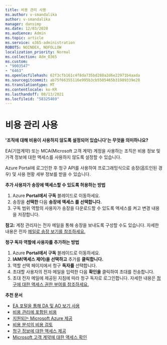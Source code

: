 ```yaml
---
title: 비용 관리 사용
ms.author: v-smandalika
author: v-smandalika
manager: dansimp
ms.date: 12/03/2020
ms.audience: Admin
ms.topic: article
ms.service: o365-administration
ROBOTS: NOINDEX, NOFOLLOW
localization_priority: Normal
ms.collection: Adm_O365
ms.custom:
- "9003547"
- "6463"
ms.openlocfilehash: 62f3cfb161c4f8da735bd288a2d6e22971b4aada
ms.sourcegitcommit: ab75f66355116e995b3cb5505465b31989339e28
ms.translationtype: MT
ms.contentlocale: ko-KR
ms.lasthandoff: 08/13/2021
ms.locfileid: "58325469"
---
```

# <a name="enable-cost-management"></a>비용 관리 사용

**'조직에 대해 비용이 사용하지 않도록 설정되어 있습니다'는 무엇을 의미하나요?**

EA(기업계약) 또는 MCA(Microsoft 고객 계약) 계정을 사용하는 조직은 비용 정보 및 가격 정보에 대한 액세스를 사용하지 않도록 설정할 수 있습니다.

Azure Portal에 로그인한 후 청구 API를 사용하여 프로그래밍식으로 송장(옵트인된 경우) 및 사용 현황 세부 정보를 받을 수 있습니다.

**추가 사용자가 송장에 액세스할 수 있도록 허용하는 방법**

1. Azure **Portal에서 구독** 블레이드로 이동하세요.
2. 송장을 **선택한** 다음 **송장에 액세스 를 선택합니다.**
3. 구독 범위 역할의 사용자가 송장을 다운로드할 수 있도록 액세스를 켜고 변경 내용을 저장합니다.

**참고:** 계정 관리자는 전자 메일을 통해 송장을 보내도록 구성할 수도 있습니다. 자세한 내용은 전자 [메일로 송장 보기를 참조하세요.](https://docs.microsoft.com/azure/cost-management-billing/manage/download-azure-invoice-daily-usage-date?)

**청구 독자 역할에 사용자를 추가하는 방법**

1. Azure **Portal에서 구독** 블레이드로 이동하세요.
2. **IAM(액세스 제어)을 선택하고** 추가를 **클릭합니다.**
3. 역할 선택 페이지에서 청구 **독자를** 선택합니다. 
4. 초대할 사용자의 전자 메일을 입력한 다음 **확인을** 클릭하여 초대를 전송합니다.
5. 초대 전자 메일에 제공된 지침에 따라 청구 독자로 로그인합니다. 자세한 내용은 [청구에 대한 액세스 권한 부여를 참조하세요.](https://docs.microsoft.com/azure/cost-management-billing/manage/manage-billing-access?WT.mc_id=Portal-Microsoft_Azure_Support#opt-in)

**추천 문서**

- [EA 포털을 통해 DA 및 AO 보기 사용](https://docs.microsoft.com/azure/cost-management-billing/costs/assign-access-acm-data?WT.mc_id=Portal-Microsoft_Azure_Support#enable-access-to-costs-in-the-ea-portal)
- [비용 관리에 포함된 비용](https://docs.microsoft.com/azure/cost-management-billing/costs/understand-cost-mgt-data?WT.mc_id=Portal-Microsoft_Azure_Support#costs-included-in-cost-management)
- [지원되는 Microsoft Azure 제공](https://docs.microsoft.com/azure/cost-management-billing/costs/understand-cost-mgt-data?WT.mc_id=Portal-Microsoft_Azure_Support#supported-microsoft-azure-offers)
- [비용 분석의 비용 검토](https://docs.microsoft.com/azure/cost-management-billing/costs/quick-acm-cost-analysis?WT.mc_id=Portal-Microsoft_Azure_Support&tabs=azure-portal#review-costs-in-cost-analysis)
- [청구 정보에 대한 액세스 제공](https://docs.microsoft.com/azure/cost-management-billing/manage/manage-billing-access?WT.mc_id=Portal-Microsoft_Azure_Support)
- [Microsoft 고객 계약에 대한 액세스 확인](https://docs.microsoft.com/azure/cost-management-billing/manage/download-azure-invoice-daily-usage-date?WT.mc_id=Portal-Microsoft_Azure_Support#check-access-to-a-microsoft-customer-agreement)






